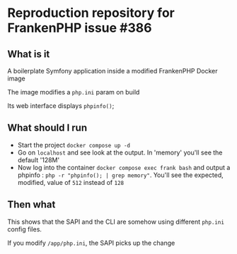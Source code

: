# Reproduction repository for FrankenPHP issue #386

## What is it
A boilerplate Symfony application inside a modified FrankenPHP Docker image

The image modifies a `php.ini` param on build

Its web interface displays `phpinfo()`;


## What should I run
* Start the project `docker compose up -d`
* Go on `localhost` and see look at the output. In 'memory' you'll see the default '128M'
* Now log into the container `docker compose exec frank bash` and output a phpinfo : `php -r "phpinfo(); | grep memory"`. You'll see the expected, modified, value of `512` instead of `128`


## Then what
This shows that the SAPI and the CLI are somehow using different `php.ini` config files.

If you modify `/app/php.ini`, the SAPI picks up the change